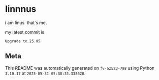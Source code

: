 # linnnus

i am linus. that's me.

my latest commit is

```
Upgrade to 25.05
```

## Meta

This README was automatically generated on `fv-az523-798` using Python
`3.10.17` at `2025-05-31 05:38:33.333620`.
